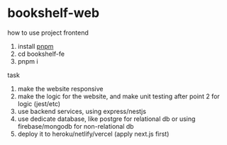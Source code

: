 # bookshelf-web

how to use project
frontend
1. install [pnpm](https://pnpm.io/installation)
2. cd bookshelf-fe
3. pnpm i

task
1. make the website responsive
2. make the logic for the website, and make unit testing after point 2 for logic (jest/etc)
3. use backend services, using express/nestjs
4. use dedicate database, like postgre for relational db or using firebase/mongodb for non-relational db
5. deploy it to heroku/netlify/vercel (apply next.js first)